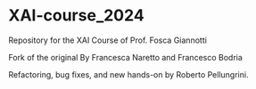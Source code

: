 # XAI-course_2024
Repository for the XAI Course of Prof. Fosca Giannotti

Fork of the original By Francesca Naretto and Francesco Bodria

Refactoring, bug fixes, and new hands-on by Roberto Pellungrini.
